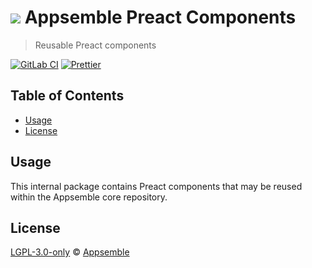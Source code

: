# ![](https://gitlab.com/appsemble/appsemble/-/raw/0.32.1-test.14/config/assets/logo.svg) Appsemble Preact Components

> Reusable Preact components

[![GitLab CI](https://gitlab.com/appsemble/appsemble/badges/0.32.1-test.14/pipeline.svg)](https://gitlab.com/appsemble/appsemble/-/releases/0.32.1-test.14)
[![Prettier](https://img.shields.io/badge/code_style-prettier-ff69b4.svg)](https://prettier.io)

## Table of Contents

- [Usage](#usage)
- [License](#license)

## Usage

This internal package contains Preact components that may be reused within the Appsemble core
repository.

## License

[LGPL-3.0-only](https://gitlab.com/appsemble/appsemble/-/blob/0.32.1-test.14/LICENSE.md) ©
[Appsemble](https://appsemble.com)
